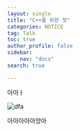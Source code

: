```yaml
---
layout: single
title: "C++를 위한 첫"
categories: NOTICE
tag: Talk
toc: true
author_profile: false
sidebar:
    nav: "docs"
search: true

---
```






아아ㅏ



![dfa](../../images/dfa.png)



아아아아아앙아
